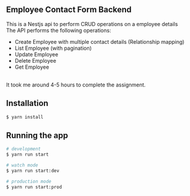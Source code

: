 ## Employee Contact Form Backend

This is a Nestjs api to perform CRUD operations on a employee details<br>
The API performs the following operations:
<ul>
    <li>Create Employee with multiple contact details (Relationship mapping)</li>
    <li>List Employee (with pagination)</li>
    <li>Update Employee</li>
    <li>Delete Employee</li>
    <li>Get Employee</li>
</ul>

<br>
    It took me around 4-5 hours to complete the assignment.


## Installation

```bash
$ yarn install
```

## Running the app

```bash
# development
$ yarn run start

# watch mode
$ yarn run start:dev

# production mode
$ yarn run start:prod
```
